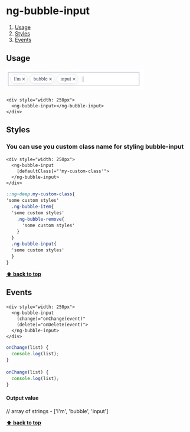 # **ng-bubble-input**


1. [Usage](#usage)
2. [Styles](#styles)
3. [Events](#events)

## **Usage**

![Bubble input example image](https://github.com/borisadamyan/liberies/blob/master/src/assets/images/bubble-input.png?raw=true)

```angular2html
<div style="width: 250px">
  <ng-bubble-input></ng-bubble-input>
</div>
```


## **Styles**

### You can use you custom class name for styling bubble-input

```angular2html
<div style="width: 250px">
  <ng-bubble-input 
    [defaultClass]="'my-custom-class'">
  </ng-bubble-input>
</div>
```

```scss
::ng-deep.my-custom-class{
'some custom styles'
  .ng-bubble-item{
  'some custom styles'
    .ng-bubble-remove{
      'some custom styles'
    }
  }
  .ng-bubble-input{
  'some custom styles'
  }
}
```

**[⬆ back to top](#ng-bubble-input)**

## **Events**

```angular2html
<div style="width: 250px">
  <ng-bubble-input
    (change)="onChange(event)"
    (delete)="onDelete(event)">
  </ng-bubble-input>
</div>
```

```typescript
onChange(list) {
  console.log(list);
}

onChange(list) {
  console.log(list);
}
```

#### Output value
// array of strings  - ['I'm', 'bubble', 'input']



**[⬆ back to top](#ng-bubble-input)**
